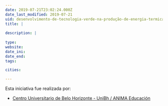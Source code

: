```yaml
---
date: 2019-07-21T23:02:24.000Z
date_last_modified: 2019-07-21
uid: desenvolvimento-de-tecnologia-verde-na-produção-de-energia-termica-com-impacto-global-significativo-na-matriz-energetica
title: |
  
description: |
  
type: 
website: 
date_ini: 
date_end: 
tags:

cities: 

---
```


Esta iniciativa fue realizada por:

- [Centro Universitario de Belo Horizonte - UniBh / ANIMA Educación](/organizaciones/centro-universitario-de-belo-horizonte-unibh-anima-educacion)
